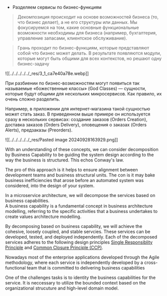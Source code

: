- Разделяем сервисы по бизнес-функциям

> Декомпозиция происходит на основе возможностей бизнеса (то, что бизнес делает), а не его структуры или данных. Мы фокусируемся на том, какие основные функциональные возможности необходимы для бизнеса (например, бухгалтерия, управление запасами, клиентское обслуживание).

> Грань проходит по бизнес-функциям, которые представляют собой что бизнес может делать. В результате появляются модули, которые могут быть общими для всех контекстов, но решают одну бизнес-задачу

![[../../../../../_res/3_1_ca7e40a78e.webp]]

При разбиении по бизнес-возможностям могут появиться так называемые «божественные классы» (God Classes) — сущности, которые будут общими для нескольких микросервисов. Как правило, их очень сложно разделить.

Например, в приложении для интернет-магазина такой сущностью может стать заказ. В приведенном выше примере он используется сразу в нескольких сервисах: создание заказов (Orders Creation), доставка заказов (Orders Delivery), оповещения о заказах (Orders Alerts), предзаказы (Preorders).

![[../../../../../_res/Pasted image 20240928163929.png]]

With an understanding of these concepts, we can consider decomposition by Business Capability to be guiding the system design according to the way the business is structured. This echos Conway's law.

The pro of this approach is it helps to ensure alignment between development teams and business structural units. The con is it may bake business inefficiencies that arose before an automated system was considered, into the design of your system.

In a microservice architecture, we will decompose the services based on business capabilities.  
A business capability is a fundamental concept in business architecture modelling, referring to the specific activities that a business undertakes to create values architecture modelling.

By decomposing based on business capability, we will achieve the cohesive, loosely coupled, and stable servcies. These services can be developed, tested, and deployed independently. Each of the decomposed services adheres to the following design principles [Single Responsiblity Principle](https://en.wikipedia.org/wiki/Single-responsibility_principle "Single Responsiblity Principle") and [Common Closure Principle (CCP)](http://https//blog.devgenius.io/common-closure-principle-the-story-of-an-evolving-architecture-6919b452c8db "Common Closure Principle (CCP)").

Nowadays most of the enterprise applications developed through the Agile methodology, where each service is independently developed by a cross-functional team that is committed to delivering business capabilities

One of the challenges tasks is to identity the business capabilities for the service. It is neccessary to utilize the bounded context based on the organizational strucuture and high-level domain model.

